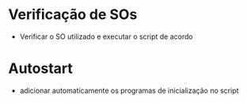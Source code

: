 # Verificação de SOs
- Verificar o SO utilizado e executar o script de acordo
# Autostart
- adicionar automaticamente os programas de inicialização no script